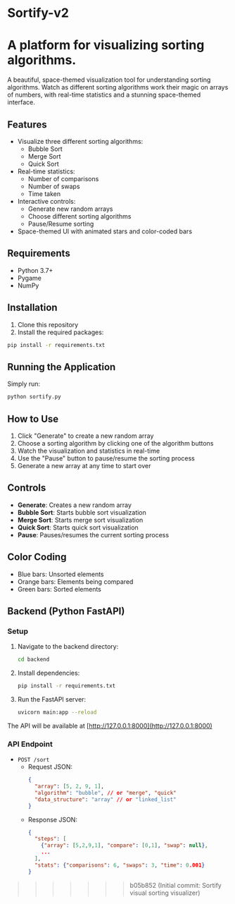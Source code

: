 # Sortify-v2
A platform for visualizing sorting algorithms.
=======

A beautiful, space-themed visualization tool for understanding sorting algorithms. Watch as different sorting algorithms work their magic on arrays of numbers, with real-time statistics and a stunning space-themed interface.

## Features

- Visualize three different sorting algorithms:
  - Bubble Sort
  - Merge Sort
  - Quick Sort
- Real-time statistics:
  - Number of comparisons
  - Number of swaps
  - Time taken
- Interactive controls:
  - Generate new random arrays
  - Choose different sorting algorithms
  - Pause/Resume sorting
- Space-themed UI with animated stars and color-coded bars

## Requirements

- Python 3.7+
- Pygame
- NumPy

## Installation

1. Clone this repository
2. Install the required packages:
```bash
pip install -r requirements.txt
```

## Running the Application

Simply run:
```bash
python sortify.py
```

## How to Use

1. Click "Generate" to create a new random array
2. Choose a sorting algorithm by clicking one of the algorithm buttons
3. Watch the visualization and statistics in real-time
4. Use the "Pause" button to pause/resume the sorting process
5. Generate a new array at any time to start over

## Controls

- **Generate**: Creates a new random array
- **Bubble Sort**: Starts bubble sort visualization
- **Merge Sort**: Starts merge sort visualization
- **Quick Sort**: Starts quick sort visualization
- **Pause**: Pauses/resumes the current sorting process

## Color Coding

- Blue bars: Unsorted elements
- Orange bars: Elements being compared
- Green bars: Sorted elements

## Backend (Python FastAPI)

### Setup

1. Navigate to the backend directory:
   ```sh
   cd backend
   ```
2. Install dependencies:
   ```sh
   pip install -r requirements.txt
   ```
3. Run the FastAPI server:
   ```sh
   uvicorn main:app --reload
   ```

The API will be available at [http://127.0.0.1:8000](http://127.0.0.1:8000)

### API Endpoint

- `POST /sort`
  - Request JSON:
    ```json
    {
      "array": [5, 2, 9, 1],
      "algorithm": "bubble", // or "merge", "quick"
      "data_structure": "array" // or "linked_list"
    }
    ```
  - Response JSON:
    ```json
    {
      "steps": [
        {"array": [5,2,9,1], "compare": [0,1], "swap": null},
        ...
      ],
      "stats": {"comparisons": 6, "swaps": 3, "time": 0.001}
    }
    ``` 
>>>>>>> b05b852 (Initial commit: Sortify visual sorting visualizer)
